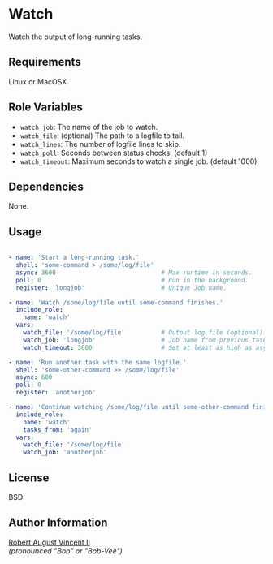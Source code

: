 Watch
=====

Watch the output of long-running tasks.

Requirements
------------

Linux or MacOSX

Role Variables
--------------

* `watch_job`: The name of the job to watch.
* `watch_file`: (optional) The path to a logfile to tail.
* `watch_lines`: The number of logfile lines to skip.
* `watch_poll`: Seconds between status checks. (default 1)
* `watch_timeout`: Maximum seconds to watch a single job. (default 1000)

Dependencies
------------

None.

Usage
-----

```yaml

- name: 'Start a long-running task.'
  shell: 'some-command > /some/log/file'
  async: 3600                             # Max runtime in seconds.
  poll: 0                                 # Run in the background.
  register: 'longjob'                     # Unique Job name.

- name: 'Watch /some/log/file until some-command finishes.'
  include_role:
    name: 'watch'
  vars:
    watch_file: '/some/log/file'          # Output log file (optional).
    watch_job: 'longjob'                  # Job name from previous task.
    watch_timeout: 3600                   # Set at least as high as async.

- name: 'Run another task with the same logfile.'
  shell: 'some-other-command >> /some/log/file'
  async: 600
  poll: 0
  register: 'anotherjob'

- name: 'Continue watching /some/log/file until some-other-command finishes.'
  include_role:
    name: 'watch'
    tasks_from: 'again'
  vars:
    watch_file: '/some/log/file'
    watch_job: 'anotherjob'

```

License
-------

BSD

Author Information
------------------

[Robert August Vincent II](https://github.com/pillarsdotnet)  
*(pronounced "Bob" or "Bob-Vee")*
